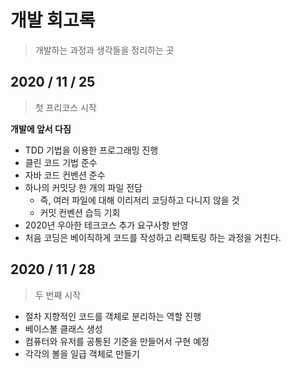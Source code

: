 # 개발 회고록 
> 개발하는 과정과 생각들을 정리하는 곳   

## 2020 / 11 / 25
> 첫 프리코스 시작   
   
**개발에 앞서 다짐**     
* TDD 기법을 이용한 프로그래밍 진행   
* 클린 코드 기법 준수  
* 자바 코드 컨벤션 준수    
* 하나의 커밋당 한 개의 파일 전담 
  * 즉, 여러 파일에 대해 이리저리 코딩하고 다니지 않을 것 
  * 커밋 컨벤션 습득 기회      
* 2020년 우아한 테크코스 추가 요구사항 반영    
* 처음 코딩은 베이직하게 코드를 작성하고 리팩토링 하는 과정을 거친다.    

## 2020 / 11 / 28
> 두 번째 시작    
     
* 절차 지향적인 코드를 객체로 분리하는 역할 진행  
* 베이스볼 클래스 생성
* 컴퓨터와 유저를 공통된 기준을 만들어서 구현 예정  
* 각각의 볼을 일급 객체로 만들기     
